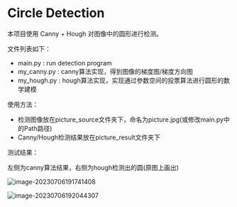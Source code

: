 # Circle Detection

本项目使用 Canny + Hough 对图像中的圆形进行检测。

文件列表如下：

- main.py : run detection program
- my_canny.py : canny算法实现，得到图像的梯度图/梯度方向图
- my_hough.py : hough算法实现，实现通过参数空间的投票算法进行圆形的数学建模

使用方法：

- 检测图像放在picture_source文件夹下，命名为picture.jpg(或修改main.py中的Path路径)
- Canny/Hough检测结果放在picture_result文件夹下

测试结果：

左侧为canny算法结果，右侧为hough检测出的圆(原图上画出)

![image-20230706191741408](https://typora-img-1311051873.cos.ap-beijing.myqcloud.com/typora/202307061954158.png)

![image-20230706192044307](https://typora-img-1311051873.cos.ap-beijing.myqcloud.com/typora/202307061954159.png)
